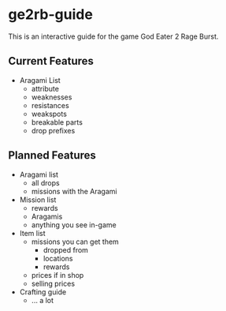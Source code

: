 # ge2rb-guide
This is an interactive guide for the game God Eater 2 Rage Burst.

## Current Features

- Aragami List
  - attribute
  - weaknesses
  - resistances
  - weakspots
  - breakable parts
  - drop prefixes

## Planned Features

- Aragami list
  - all drops 
  - missions with the Aragami
- Mission list
  - rewards
  - Aragamis
  - anything you see in-game
- Item list
  - missions you can get them
    - dropped from
    - locations
    - rewards
  - prices if in shop
  - selling prices  
- Crafting guide
  - ... a lot
